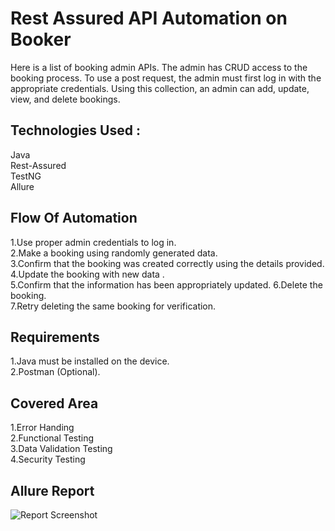 
# Rest Assured API Automation on Booker

Here is a list of booking admin APIs. The admin has CRUD access to the booking process. To use a post request, the admin must first log in with the appropriate credentials. Using this collection, an admin can add, update, view, and delete bookings.


## Technologies Used : 
Java \
Rest-Assured \
TestNG \
Allure
## Flow Of Automation
1.Use proper admin credentials to log in.\
2.Make a booking using randomly generated data.\
3.Confirm that the booking was created correctly using the details provided.\
4.Update the booking with new data .\
5.Confirm that the information has been appropriately updated.
6.Delete the booking.\
7.Retry deleting the same booking for verification. 


## Requirements 
1.Java must be installed on the device.\
2.Postman (Optional).
## Covered Area
1.Error Handing \
2.Functional Testing \
3.Data Validation Testing \
4.Security Testing 
## Allure Report
![Report Screenshot](https://github.com/Apurbokabbo/restful_booker_api_testing/blob/main/Newman-Summary-Report.png?raw=true)